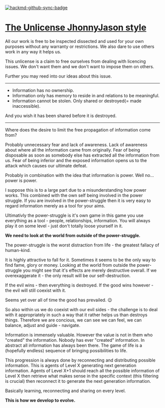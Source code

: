 [![hackmd-github-sync-badge](https://hackmd.io/nCpLO3gxRlSmKVG3Zxy2hA/badge)](https://hackmd.io/nCpLO3gxRlSmKVG3Zxy2hA)
# [The Unlicense JhonnyJason style](https://github.com/JhonnyJason/lenny-unlicense)

All our work is free to be inspected dissected and used for your own purposes without any warranty or restrictions.
We also dare to use others work in any way it helps us.

This unlicense is a claim to free ourselves from dealing with licencing issues. 
We don't want them and we don't want to impose them on others. 

Further you may reed into our ideas about this issue. 

---

- Information has no ownership.
- Information only has memory to reside in and relations to be meaningful.
- Information cannot be stolen. Only shared or destroyed(= made inaccessible).

And you wish it has been shared before it is destroyed.

---

Where does the desire to limit the free propagation of information come from?

Probably unnecessary fear and lack of awareness. 
Lack of awareness about where all the information came from originally.
Fear of being disposable as soon as somebody else has extracted all the information from us.
Fear of being inferior and the exposed information opens us to the attack which causes our ultimate defeat.

Probably in combination with the idea that information is power. Well no... power is power.

I suppose this is to a large part due to a misunderstanding how power works. This combined with the own self being involved in the power struggle.
If you are involved in the power-struggle then it is very easy to regard information merely as a tool for your aims.

Ultimativly the power-struggle is it's own game in this game you use everything as a tool - people, relationships, information. You will always play it on some level - just don't totally loose yourself in it.

**We need to look at the world from outside of the power-struggle.**

The power-struggle is the worst distraction from life - the greatest fallacy of human-kind. 

It is highly attractive to fall for it. Sometimes it seems to be the only way to find fame, glory or money.
Looking at the world from outside the power-struggle you might see that it's effects are merely destructive overall. If we overexaggerate it - the only result will be our self-destruction. 

If the evil wins - then everything is destroyed.
If the good wins however - the evil will still coexist with it. 

Seems yet over all of time the good has prevailed. :wink: 

So also within us we do coexist with our evil sides - the challenge is to deal with it appropriately in such a way that it rather helps us than destroys things. Therefore we are concious, we can see we can feel, we can balance, adjust and guide - navigate.

Information is immensely valuable. However the value is not in them who "created" the information. Nobody has ever "created" information. In abstract all information has always been there. The game of life is a (hopefully endless) sequence of bringing possibilities to life. 

This progression is always done by reconnecting and distributing possible information. This is agents of Level X generating next generation information. Agents of Level X+1 should reach all the possible information of Level X then retrieve what makes sense in the specific context (this filtering is crucial) then reconnect it to generate the next generation information.

Basically learning, reconnecting and sharing on every level. 

**This is how we develop to evolve.**
